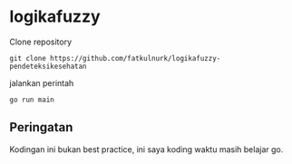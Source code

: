 # logikafuzzy

Clone repository
```
git clone https://github.com/fatkulnurk/logikafuzzy-pendeteksikesehatan
```

jalankan perintah

```
go run main
```


## Peringatan
Kodingan ini bukan best practice, ini saya koding waktu masih belajar go. 
